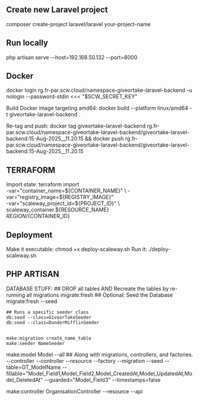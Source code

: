 ## Create new Laravel project
composer create-project laravel/laravel your-project-name

## Run locally
php artisan serve
    --host=192.168.50.132 --port=8000

## Docker
docker login rg.fr-par.scw.cloud/namespace-giveortake-laravel-backend -u nologin --password-stdin <<< "$SCW_SECRET_KEY"

Build Docker image targeting amd64:
docker build --platform linux/amd64 -t giveortake-laravel-backend .

Re-tag and push:
docker tag giveortake-laravel-backend rg.fr-par.scw.cloud/namespace-giveortake-laravel-backend/giveortake-laravel-backend:15-Aug-2025__11.20.15 && docker push rg.fr-par.scw.cloud/namespace-giveortake-laravel-backend/giveortake-laravel-backend:15-Aug-2025__11.20.15

## TERRAFORM
Import state:
terraform import \
  -var="container_name=${CONTAINER_NAME}" \
  -var="registry_image=${REGISTRY_IMAGE}" \
  -var="scaleway_project_id=${PROJECT_ID}" \
  scaleway_container.${RESOURCE_NAME} \
  ${REGION}/${CONTAINER_ID}


## Deployment
Make it executable: chmod +x deploy-scaleway.sh
Run it: ./deploy-scaleway.sh

## PHP ARTISAN
DATABASE STUFF:
    ## DROP all tables AND Recreate the tables by re-running all migrations
    migrate:fresh
    ## Optional: Seed the Database
    migrate:fresh --seed

    ## Runs a specific seeder class
    db:seed --class=GiveorTakeSeeder
    db:seed --class=DunderMifflinSeeder


    make:migration create_name_table
    make:seeder NameSeeder

make:model Model
    --all ## Along with migrations, controllers, and factories.
    --controller
    --controller --resource
    --factory
    --migration
    --seed
    --table=GT_ModelName
    --fillable="Model_Field1,Model_Field2,Model_CreatedAt,Model_UpdatedAt,Model_DeletedAt"
    --guarded="Model_Field3"
    --timestamps=false

make:controller OrganisationController --resource --api
